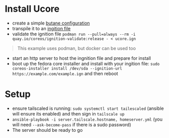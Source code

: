 # Install Ucore
- create a simple [butane configuration](https://github.com/ublue-os/ucore/blob/main/examples/ucore-autorebase.butane)
- transpile it to an [ingition file](https://coreos.github.io/butane/getting-started/#container-image)
- validate the ignition file `podman run --pull=always --rm -i quay.io/coreos/ignition-validate:release - < ucore.ign`
> This example uses podman, but docker can be used too
- start an http server to host the ingnition file and prepare for install
- boot up the fedora core installer and install with your ingition file: `sudo coreos-installer install /dev/sda --ignition-url https://example.com/example.ign` and then reboot

# Setup
- ensure tailscaled is running: `sudo systemctl start tailescaled` (ansible will ensure its enabled) and then sign in `tailscale up` 
- `ansible-playbook -i server.tailscale.hostname, homeserver.yml` (you will need `--ask-become-pass` if there is a sudo password)
- The server should be ready to go 
